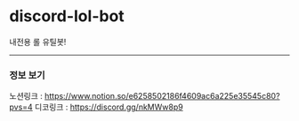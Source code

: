 # discord-lol-bot

내전용 롤 유틸봇!

---

### 정보 보기

노션링크 : https://www.notion.so/e6258502186f4609ac6a225e35545c80?pvs=4
디코링크 : https://discord.gg/nkMWw8p9
